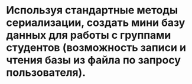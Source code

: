 # Используя стандартные методы сериализации, создать мини базу данных для работы с группами студентов (возможность записи и чтения базы из файла по запросу пользователя). 

